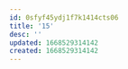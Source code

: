 ```yaml
---
id: 0sfyf45ydj1f7k1414cts06
title: '15'
desc: ''
updated: 1668529314142
created: 1668529314142
---
```

